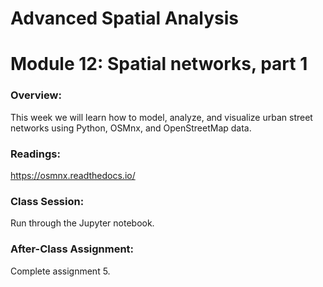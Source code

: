 # Advanced Spatial Analysis
# Module 12: Spatial networks, part 1

### Overview:

This week we will learn how to model, analyze, and visualize urban street networks using Python, OSMnx, and OpenStreetMap data.

### Readings:

https://osmnx.readthedocs.io/

### Class Session:

Run through the Jupyter notebook.

### After-Class Assignment:

Complete assignment 5.
